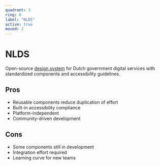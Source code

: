 ```yaml
---
quadrant: 3
ring: 0
label: "NLDS"
active: true
moved: 2
---
```

# NLDS

Open-source [design system](https://nldesignsystem.nl/) for Dutch government digital services with standardized components and accessibility guidelines.

## Pros
* Reusable components reduce duplication of effort
* Built-in accessibility compliance
* Platform-independent
* Community-driven development

## Cons
* Some components still in development
* Integration effort required
* Learning curve for new teams
